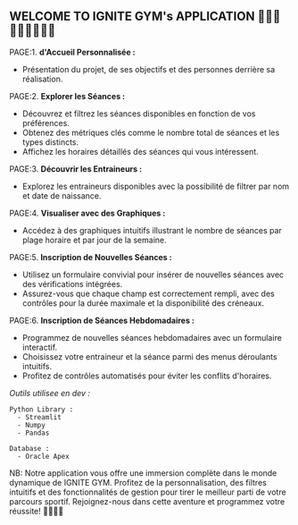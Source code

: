 WELCOME TO IGNITE GYM's APPLICATION 🏋🏼🥋🚴🏽‍♀️🏊🏽‍♀️
---------------------------------------------------------------------------------------------------------------
PAGE:1. **d'Accueil Personnalisée :**
   - Présentation du projet, de ses objectifs et des personnes derrière sa réalisation.
  
PAGE:2. **Explorer les Séances :**
   - Découvrez et filtrez les séances disponibles en fonction de vos préférences.
   - Obtenez des métriques clés comme le nombre total de séances et les types distincts.
   - Affichez les horaires détaillés des séances qui vous intéressent.

PAGE:3. **Découvrir les Entraineurs :**
   - Explorez les entraineurs disponibles avec la possibilité de filtrer par nom et date de naissance.
  
PAGE:4. **Visualiser avec des Graphiques :**
   - Accédez à des graphiques intuitifs illustrant le nombre de séances par plage horaire et par jour de la semaine.

PAGE:5. **Inscription de Nouvelles Séances :**
   - Utilisez un formulaire convivial pour insérer de nouvelles séances avec des vérifications intégrées.
   - Assurez-vous que chaque champ est correctement rempli, avec des contrôles pour la durée maximale et la disponibilité des créneaux.

PAGE:6. **Inscription de Séances Hebdomadaires :**
   - Programmez de nouvelles séances hebdomadaires avec un formulaire interactif.
   - Choisissez votre entraineur et la séance parmi des menus déroulants intuitifs.
   - Profitez de contrôles automatisés pour éviter les conflits d'horaires.


*Outils utilisee en dev :*

    Python Library :
      - Streamlit
      - Numpy
      - Pandas
      
    Database :
      - Oracle Apex

NB: Notre application vous offre une immersion complète dans le monde dynamique de IGNITE GYM. Profitez de la personnalisation, des filtres intuitifs et des fonctionnalités de gestion pour tirer le meilleur parti de votre parcours sportif. Rejoignez-nous dans cette aventure et programmez votre réussite! 🏋️‍♂️💪🔥
